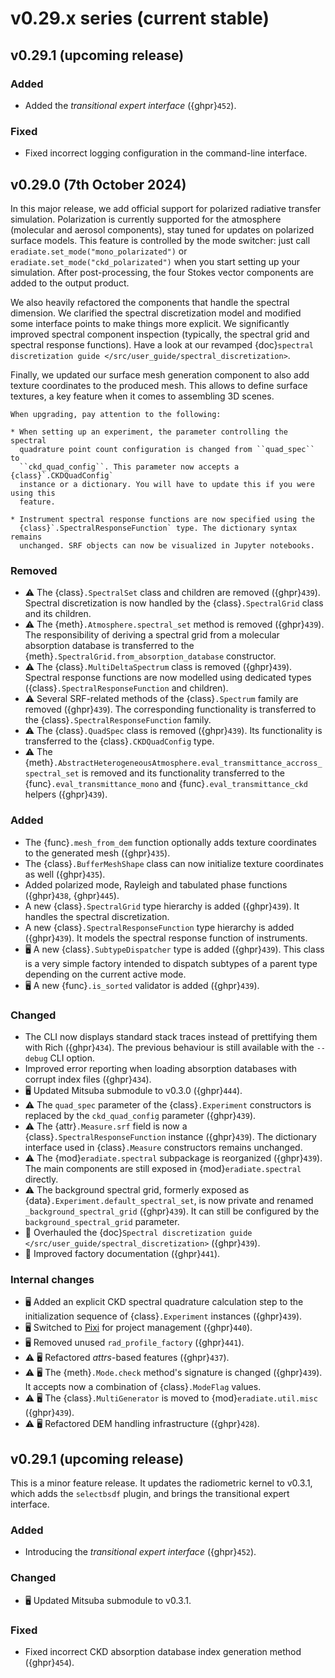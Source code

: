 # v0.29.x series (current stable)

## v0.29.1 (upcoming release)

### Added

* Added the *transitional expert interface* ({ghpr}`452`).

### Fixed

* Fixed incorrect logging configuration in the command-line interface.

## v0.29.0 (7th October 2024)

In this major release, we add official support for polarized radiative
transfer simulation. Polarization is currently supported for the atmosphere
(molecular and aerosol components), stay tuned for updates on polarized surface
models. This feature is controlled by the mode switcher: just call
``eradiate.set_mode("mono_polarizated")`` or
``eradiate.set_mode("ckd_polarizated")`` when you start setting up your
simulation. After post-processing, the four Stokes vector components are added
to the output product.

We also heavily refactored the components that handle the spectral dimension.
We clarified the spectral discretization model and modified some interface
points to make things more explicit. We significantly improved spectral
component inspection (typically, the spectral grid and spectral response
functions). Have a look at our revamped
{doc}`spectral discretization guide </src/user_guide/spectral_discretization>`.

Finally, we updated our surface mesh generation component to also add texture
coordinates to the produced mesh. This allows to define surface textures, a key
feature when it comes to assembling 3D scenes.

```{warning}
When upgrading, pay attention to the following:

* When setting up an experiment, the parameter controlling the spectral
  quadrature point count configuration is changed from ``quad_spec`` to
  ``ckd_quad_config``. This parameter now accepts a {class}`.CKDQuadConfig`
  instance or a dictionary. You will have to update this if you were using this
  feature.

* Instrument spectral response functions are now specified using the
  {class}`.SpectralResponseFunction` type. The dictionary syntax remains
  unchanged. SRF objects can now be visualized in Jupyter notebooks.
```

### Removed

* ⚠️ The {class}`.SpectralSet` class and children are removed ({ghpr}`439`).
  Spectral discretization is now handled by the {class}`.SpectralGrid` class and
  its children.
* ⚠️ The {meth}`.Atmosphere.spectral_set` method is removed ({ghpr}`439`). The
  responsibility of deriving a spectral grid from a molecular absorption
  database is transferred to the {meth}`.SpectralGrid.from_absorption_database`
  constructor.
* ⚠️ The {class}`.MultiDeltaSpectrum` class is removed ({ghpr}`439`). Spectral
  response functions are now modelled using dedicated types
  ({class}`.SpectralResponseFunction` and children).
* ⚠️ Several SRF-related methods of the {class}`.Spectrum` family are removed
  ({ghpr}`439`). The corresponding functionality is transferred to the
  {class}`.SpectralResponseFunction` family.
* ⚠️ The {class}`.QuadSpec` class is removed ({ghpr}`439`). Its functionality is
  transferred to the {class}`.CKDQuadConfig` type.
* ⚠️ The {meth}`.AbstractHeterogeneousAtmosphere.eval_transmittance_accross_spectral_set`
  is removed and its functionality transferred to the
  {func}`.eval_transmittance_mono` and {func}`.eval_transmittance_ckd` helpers
  ({ghpr}`439`).

### Added

* The {func}`.mesh_from_dem` function optionally adds texture coordinates to the
  generated mesh ({ghpr}`435`).
* The {class}`.BufferMeshShape` class can now initialize texture coordinates as
  well ({ghpr}`435`).
* Added polarized mode, Rayleigh and tabulated phase functions ({ghpr}`438`,
  {ghpr}`445`).
* A new {class}`.SpectralGrid` type hierarchy is added ({ghpr}`439`). It handles
  the spectral discretization.
* A new {class}`.SpectralResponseFunction` type hierarchy is added
  ({ghpr}`439`). It models the spectral response function of instruments.
* 🖥️ A new {class}`.SubtypeDispatcher` type is added ({ghpr}`439`). This class
  is a very simple factory intended to dispatch subtypes of a parent type
  depending on the current active mode.
* 🖥️ A new {func}`.is_sorted` validator is added ({ghpr}`439`).

### Changed

* The CLI now displays standard stack traces instead of prettifying them with
  Rich ({ghpr}`434`). The previous behaviour is still available with the
  `--debug` CLI option.
* Improved error reporting when loading absorption databases with corrupt index
  files ({ghpr}`434`).
* 🖥️ Updated Mitsuba submodule to v0.3.0 ({ghpr}`444`).
* ⚠️ The `quad_spec` parameter of the {class}`.Experiment` constructors is
  replaced by the `ckd_quad_config` parameter ({ghpr}`439`).
* ⚠️ The {attr}`.Measure.srf` field is now a {class}`.SpectralResponseFunction`
  instance ({ghpr}`439`). The dictionary interface used in {class}`.Measure`
  constructors remains unchanged.
* ⚠️ The {mod}`eradiate.spectral` subpackage is reorganized ({ghpr}`439`).
  The main components are still exposed in {mod}`eradiate.spectral` directly.
* ⚠️ The background spectral grid, formerly exposed as
  {data}`.Experiment.default_spectral_set`, is now private and renamed
  `_background_spectral_grid` ({ghpr}`439`). It can still be configured by the
  `background_spectral_grid` parameter.
* 📖 Overhauled the
  {doc}`Spectral discretization guide </src/user_guide/spectral_discretization>`
  ({ghpr}`439`).
* 📖 Improved factory documentation ({ghpr}`441`).

### Internal changes

* 🖥️ Added an explicit CKD spectral quadrature calculation step to the
  initialization sequence of {class}`.Experiment` instances ({ghpr}`439`).
* 🖥️ Switched to [Pixi](https://pixi.sh/) for project management ({ghpr}`440`).
* 🖥️ Removed unused `rad_profile_factory` ({ghpr}`441`).
* ⚠️ 🖥️ Refactored *attrs*-based features ({ghpr}`437`).
* ⚠️ 🖥️ The {meth}`.Mode.check` method's signature is changed ({ghpr}`439`). It
  accepts now a combination of {class}`.ModeFlag` values.
* ⚠️ 🖥️ The {class}`.MultiGenerator` is moved to {mod}`eradiate.util.misc`
  ({ghpr}`439`).
* ⚠️ 🖥️ Refactored DEM handling infrastructure ({ghpr}`428`).

## v0.29.1 (upcoming release)

This is a minor feature release. It updates the radiometric kernel to v0.3.1,
which adds the `selectbsdf` plugin, and brings the transitional expert
interface.

### Added

* Introducing the *transitional expert interface* ({ghpr}`452`).

### Changed

* 🖥️ Updated Mitsuba submodule to v0.3.1.

### Fixed

* Fixed incorrect CKD absorption database index generation method ({ghpr}`454`).
